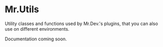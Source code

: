 # Mr.Utils

Utility classes and functions used by Mr.Dev.'s plugins, that you can also use on different environments.

Documentation coming soon.

